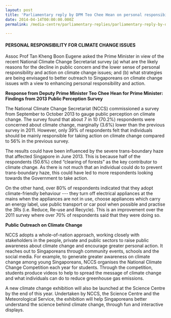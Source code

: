```yaml
---
layout: post
title: 'Parliamentary reply by DPM Teo Chee Hean on personal responsibility for climate changes'
date: 2014-04-14T00:00:00.000Z
permalink: /media-centre/parliamentary-replies/parliamentary-reply-by-dpm-teo-chee-hean-on-personal-responsibility-for-climate-changes

---
```



#### **PERSONAL RESPONSIBILITY FOR CLIMATE CHANGE ISSUES**

Assoc Prof Tan Kheng Boon Eugene asked the Prime Minister in view of the recent National Climate Change Secretariat survey (a) what are the likely reasons for the decline in public concern and the lower sense of personal responsibility and action on climate change issues; and (b) what strategies are being envisaged to better outreach to Singaporeans on climate change issues with a view to enhancing personal responsibility and action.

**Response from Deputy Prime Minister Teo Chee Hean for Prime Minister:
Findings from 2013 Public Perception Survey**

The National Climate Change Secretariat (NCCS) commissioned a survey from September to October 2013 to gauge public perception on climate change. The survey found that about 7 in 10 (70.2%) respondents were concerned about climate change, marginally (3.6%) lower than the previous survey in 2011. However, only 39% of respondents felt that individuals should be mainly responsible for taking action on climate change compared to 56% in the previous survey.

The results could have been influenced by the severe trans-boundary haze that affected Singapore in June 2013. This is because half of the respondents (50.6%) cited “clearing of forests” as the key contributor to climate change. As there is not much that an individual could do to prevent trans-boundary haze, this could have led to more respondents looking towards the Government to take action.

On the other hand, over 80% of respondents indicated that they adopt climate-friendly behaviour --- they turn off electrical appliances at the mains when the appliances are not in use, choose appliances which carry an energy label, use public transport or car pool when possible and practise the 3Rs (i.e. Reduce, Re-use and Recycle). This is an improvement over the 2011 survey where over 70% of respondents said that they were doing so.

**Public Outreach on Climate Change**

NCCS adopts a whole-of-nation approach, working closely with stakeholders in the people, private and public sectors to raise public awareness about climate change and encourage greater personal action. It reaches out to Singaporeans through community events, schools and the social media. For example, to generate greater awareness on climate change among young Singaporeans, NCCS organises the National Climate Change Competition each year for students. Through the competition, students produce videos to help to spread the message of climate change and what individuals can do to reduce greenhouse gas emissions.

A new climate change exhibition will also be launched at the Science Centre by the end of this year. Undertaken by NCCS, the Science Centre and the Meteorological Service, the exhibition will help Singaporeans better understand the science behind climate change, through fun and interactive displays.


